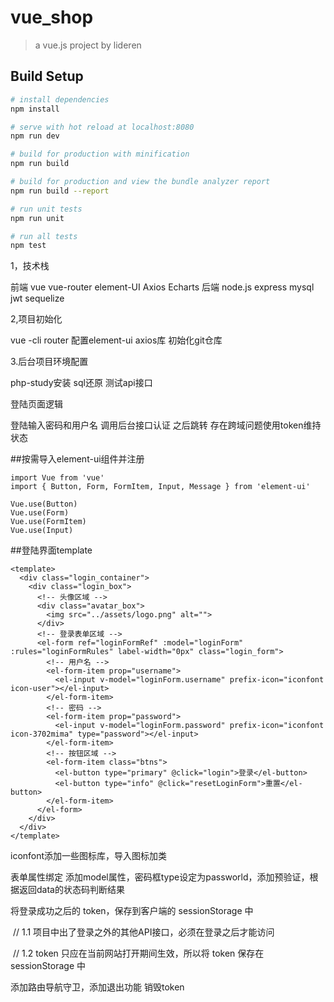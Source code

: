 # vue_shop

> a vue.js project by lideren

## Build Setup

``` bash
# install dependencies
npm install

# serve with hot reload at localhost:8080
npm run dev

# build for production with minification
npm run build

# build for production and view the bundle analyzer report
npm run build --report

# run unit tests
npm run unit

# run all tests
npm test
```

1，技术栈

前端 vue vue-router element-UI Axios Echarts  后端 node.js express mysql jwt sequelize

2,项目初始化

vue -cli  router 配置element-ui axios库 初始化git仓库

3.后台项目环境配置

php-study安装 sql还原 测试api接口



登陆页面逻辑

登陆输入密码和用户名 调用后台接口认证 之后跳转 存在跨域问题使用token维持状态

##按需导入element-ui组件并注册

```
import Vue from 'vue'
import { Button, Form, FormItem, Input, Message } from 'element-ui'

Vue.use(Button)
Vue.use(Form)
Vue.use(FormItem)
Vue.use(Input)
```

##登陆界面template

```
<template>
  <div class="login_container">
    <div class="login_box">
      <!-- 头像区域 -->
      <div class="avatar_box">
        <img src="../assets/logo.png" alt="">
      </div>
      <!-- 登录表单区域 -->
      <el-form ref="loginFormRef" :model="loginForm" :rules="loginFormRules" label-width="0px" class="login_form">
        <!-- 用户名 -->
        <el-form-item prop="username">
          <el-input v-model="loginForm.username" prefix-icon="iconfont icon-user"></el-input>
        </el-form-item>
        <!-- 密码 -->
        <el-form-item prop="password">
          <el-input v-model="loginForm.password" prefix-icon="iconfont icon-3702mima" type="password"></el-input>
        </el-form-item>
        <!-- 按钮区域 -->
        <el-form-item class="btns">
          <el-button type="primary" @click="login">登录</el-button>
          <el-button type="info" @click="resetLoginForm">重置</el-button>
        </el-form-item>
      </el-form>
    </div>
  </div>
</template>

```

iconfont添加一些图标库，导入图标加类

表单属性绑定 添加model属性，密码框type设定为passworld，添加预验证，根据返回data的状态码判断结果

将登录成功之后的 token，保存到客户端的 sessionStorage 中

​    //  1.1 项目中出了登录之外的其他API接口，必须在登录之后才能访问

​    //  1.2 token 只应在当前网站打开期间生效，所以将 token 保存在 sessionStorage 中

添加路由导航守卫，添加退出功能 销毁token


